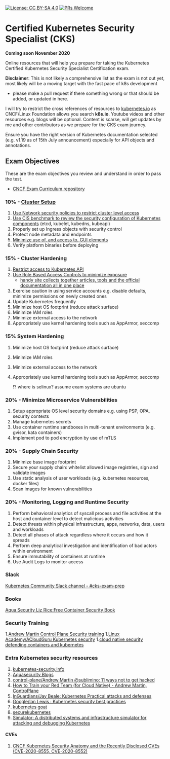 [![License: CC BY-SA 4.0](https://licensebuttons.net/l/by-sa/4.0/80x15.png)](https://creativecommons.org/licenses/by-sa/4.0/)
[![PRs Welcome](https://img.shields.io/badge/PRs-welcome-brightgreen.svg?style=flat-square)](http://makeapullrequest.com)
# Certified Kubernetes Security Specialist (CKS)  
**Coming soon November 2020**

Online resources that will help you prepare for taking the Kubernetes Certified Kubernetes Security Specialist Certification exam.

**Disclaimer**: This is not likely a comprehensive list as the exam is not out yet, most likely will be a moving target with the fast pace of k8s development
- please make a pull request if there something wrong or that should be added, or updated in here.

I will try to restrict the cross references of resources to [kubernetes.io](kubernetes.io) as CNCF/Linux Foundation allows you search **k8s.io**. Youtube videos and other resources e.g. blogs will be optional.
Content is scarse, will get updates by me and other contributors as we prepare for the CKS exam journey.

Ensure you have the right version of Kubernetes documentation selected (e.g. v1.19 as of 15th July announcement) especially for API objects and annotations.

## Exam Objectives

These are the exam objectives you review and understand in order to pass the test.

* [CNCF Exam Curriculum repository ](https://github.com/cncf/curriculum/blob/master/CKS_Curriculum_%20v1.19%20Coming%20Soon%20November%202020.pdf)


### 10% - [Cluster Setup](https://kubernetes.io/docs/tasks/administer-cluster/securing-a-cluster/)
1. [Use Network security policies to restrict cluster level access](https://kubernetes.io/docs/concepts/services-networking/network-policies/)
1. [Use CIS benchmark to review the security configuration of Kubernetes components](https://www.cisecurity.org/benchmark/kubernetes/)
 (etcd, kubelet, kubedns, kubeapi)
1. Properly set up Ingress objects with security control
1. Protect node metadata and endpoints
1. [Minimize use of, and access to, GUI elements](https://kubernetes.io/docs/tasks/access-application-cluster/web-ui-dashboard/#accessing-the-dashboard-ui)
1. Verify platform binaries before deploying

### 15% - Cluster Hardening
1. [Restrict access to Kubernetes API](https://kubernetes.io/docs/reference/access-authn-authz/controlling-access/)
1. [Use Role Based Access Controls to minimize exposure](https://kubernetes.io/docs/reference/access-authn-authz/rbac/)
    * [handy site collects together articles, tools and the official documentation all in one place](https://rbac.dev/)
1. Exercise caution in using service accounts e.g. disable defaults, minimize permissions on newly created ones
1. Update Kubernetes frequently
1. Minimize host OS footprint (reduce attack surface)
1. Minimize IAM roles
1. Minimize external access to the network
1. Appropriately use kernel hardening tools such as AppArmor, seccomp


### 15% System Hardening

1. Minimize host OS footprint (reduce attack surface)
1. Minimize IAM roles
1. Minimize external access to the network
1. Appropriately use kernel hardening tools such as AppArmor, seccomp

    !? where is selinux? assume exam systems are ubuntu

### 20% - Minimize Microservice Vulnerabilities

1. Setup appropriate OS level security domains e.g. using PSP, OPA, security contexts
1. Manage kubernetes secrets
1. Use container runtime sandboxes in multi-tenant environments (e.g. gvisor, kata containers)
1. Implement pod to pod encryption by use of mTLS

### 20% - Supply Chain Security
1. Minimize base image footprint
1. Secure your supply chain: whitelist allowed image registries, sign and validate images
1. Use static analysis of user workloads (e.g. kubernetes resources, docker files)
1. Scan images for known vulnerabilities


### 20% - Monitoring, Logging and Runtime Security

1. Perform behavioral analytics of syscall process and file activities at the host and container
 level to detect malicious activities
1. Detect threats within physical infrastructure, apps, networks, data, users and workloads
1. Detect all phases of attack regardless where it occurs and how it spreads
1. Perform deep analytical investigation and identification of bad actors within environment
1. Ensure immutability of containers at runtime
1. Use Audit Logs to monitor access

### Slack
[Kubernetes Community Slack channel - #cks-exam-prep](kubernetes.slack.com)

### Books
[Aqua Security Liz Rice:Free Container Security Book](https://info.aquasec.com/container-security-book)

### Security Training
1.[Andrew Martin Control Plane Security training](https://control-plane.io/training/)
1.[Linux Academy/ACloudGuru Kubernetes security](https://acloud.guru/learn/7d2c29e7-cdb2-4f44-8744-06332f47040e)
1.[cloud native security defending containers and kubernetes](https://www.sans.org/event/stay-sharp-blue-team-ops-and-cloud-dec-2020/course/cloud-native-security-defending-containers-kubernetes)

### Extra Kubernetes security resources
1. [kubernetes-security.info](https://kubernetes-security.info/)
1. [Aquasecurity Blogs](https://blog.aquasec.com/)
1. [control-plane/Andrew Martin @sublimino: 11 ways not to get hacked](https://control-plane.io/posts/11-ways-not-to-get-hacked/)
1. [How to Train your Red Team (for Cloud Native) - Andrew Martin, ControPlane](https://youtu.be/LJrSAPUNHvE)
1. [InGuardians/Jay Beale: Kubernetes Practical attacks and defenses](https://youtu.be/LtCx3zZpOfs)
1. [Google/Ian Lewis : Kubernetes security best practices](https://youtu.be/wqsUfvRyYpw)
1. [kubernetes goat](https://github.com/madhuakula/kubernetes-goat)
1. [securekubernetes ](https://securekubernetes.com/)
1. [Simulator: A distributed systems and infrastructure simulator for attacking and debugging Kubernetes](https://github.com/kubernetes-simulator/simulator)

#### CVEs
1. [CNCF Kubernetes Security Anatomy and the Recently Disclosed CVEs (CVE-2020-8555, CVE-2020-8552)](https://youtu.be/Dp1RCYCpyJk)
